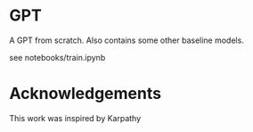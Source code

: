 # GPT

A GPT from scratch.  Also contains some other baseline models.

see notebooks/train.ipynb

# Acknowledgements

This work was inspired by Karpathy
